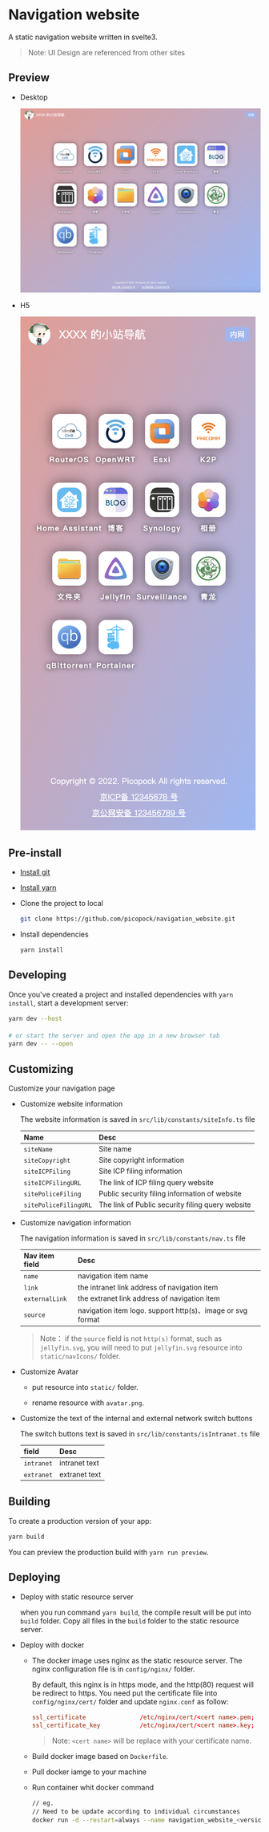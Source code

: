 # Navigation website

A static navigation website written in svelte3.

> Note: UI Design are referenced from other sites

## Preview

- Desktop

  ![Desktop website](./snapshot_desktop.png)

- H5

  ![H5 Website](./snapshot_h5.png)

## Pre-install

- [Install git](https://git-scm.com/book/en/v2/Getting-Started-Installing-Git)
  
- [Install yarn](https://classic.yarnpkg.com/lang/en/docs/install/#windows-stable)

- Clone the project to local
  
  ```bash
  git clone https://github.com/picopock/navigation_website.git
  ```

- Install dependencies

  ```bash
  yarn install
  ```

## Developing

Once you've created a project and installed dependencies with `yarn install`, start a development server:

```bash
yarn dev --host

# or start the server and open the app in a new browser tab
yarn dev -- --open
```

## Customizing

Customize your navigation page

- Customize website information

  The website information is saved in `src/lib/constants/siteInfo.ts` file

  | Name                  | Desc                                             |
  | :-------------------- | :----------------------------------------------- |
  | `siteName`            | Site name                                        |
  | `siteCopyright`       | Site copyright information                       |
  | `siteICPFiling`       | Site ICP filing information                      |
  | `siteICPFilingURL`    | The link of ICP filing query website             |
  | `sitePoliceFiling`    | Public security filing information of website    |
  | `sitePoliceFilingURL` | The link of Public security filing query website |

- Customize navigation information

  The navigation information is saved in `src/lib/constants/nav.ts` file

  | Nav item field | Desc                                                       |
  | :------------- | :--------------------------------------------------------- |
  | `name`         | navigation item name                                       |
  | `link`         | the intranet link address of navigation item               |
  | `externalLink` | the extranet link address of navigation item               |
  | `source`       | navigation item logo. support http(s)、image or svg format |

  > Note： if the `source` field is not `http(s)` format, such as `jellyfin.svg`, you will need to put `jellyfin.svg` resource into  `static/navIcons/` folder.

- Customize Avatar

  - put resource into `static/` folder.

  - rename resource with `avatar.png`.

- Customize the text of the internal and external network switch buttons

  The switch buttons text is saved in `src/lib/constants/isIntranet.ts` file

  | field      | Desc          |
  | :--------- | :------------ |
  | `intranet` | intranet text |
  | `extranet` | extranet text |
  
## Building

To create a production version of your app:

```bash
yarn build
```

You can preview the production build with `yarn run preview`.

## Deploying

- Deploy with static resource server
  
  when you run command `yarn build`, the compile result will be put into `build` folder. Copy all files in the `build` folder to the static resource server.

- Deploy with docker

  - The docker image uses nginx as the static resource server. The nginx configuration file is in `config/nginx/` folder.

    By default, this nginx is in https mode, and the http(80) request will be redirect to https. You need put the certificate file into `config/nginx/cert/` folder and update `nginx.conf` as follow:

    ```conf
    ssl_certificate               /etc/nginx/cert/<cert name>.pem;
    ssl_certificate_key           /etc/nginx/cert/<cert name>.key;
    ```

    > Note: `<cert name>` will be replace with your certificate name.

  - Build docker image based on `Dockerfile`.
  - Pull docker iamge to your machine
  - Run container whit docker command
  
    ```sh
    // eg.
    // Need to be update according to individual circumstances
    docker run -d --restart=always --name navigation_website_<version> -p 8080:80 -p 8443:443 xxxx.com/xxxx/navigation_website:<version>
    ```
